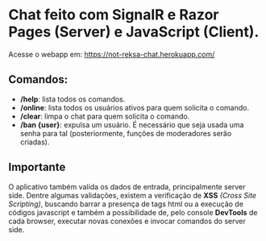 # Chat feito com SignalR e Razor Pages (Server) e JavaScript (Client).
Acesse o webapp em: https://not-reksa-chat.herokuapp.com/

## Comandos:
- **/help**: lista todos os comandos.
- **/online**: lista todos os usuários ativos para quem solicita o comando.
- **/clear**: limpa o chat para quem solicita o comando.
- **/ban {user}**: expulsa um usuário. É necessário que seja usada uma senha para tal (posteriormente, funções de moderadores serão criadas). 

## Importante
O aplicativo também valida os dados de entrada, principalmente server side. Dentre algumas validações, existem a verificação de **XSS** *(Cross Site Scripting)*, buscando barrar a presença de tags html ou a execução de códigos javascript e também a possibilidade de, pelo console **DevTools** de cada browser, executar novas conexões e invocar comandos do server side.
